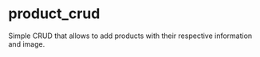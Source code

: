 # product_crud
Simple CRUD that allows to add products with their respective information and image.
